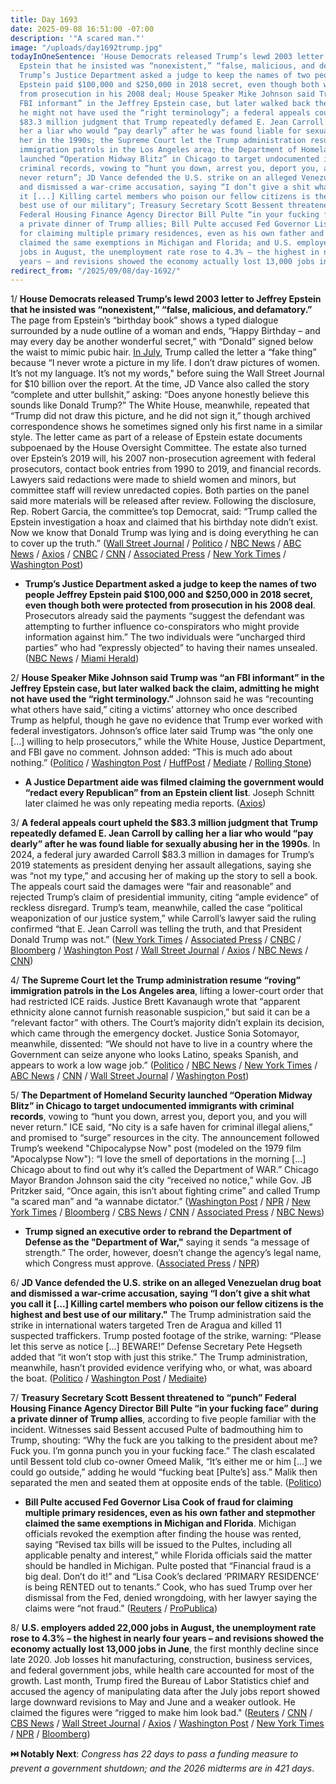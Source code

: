 ```yaml
---
title: Day 1693
date: 2025-09-08 16:51:00 -07:00
description: '"A scared man."'
image: "/uploads/day1692trump.jpg"
todayInOneSentence: 'House Democrats released Trump’s lewd 2003 letter to Jeffrey
  Epstein that he insisted was “nonexistent,” “false, malicious, and defamatory”;
  Trump’s Justice Department asked a judge to keep the names of two people Jeffrey
  Epstein paid $100,000 and $250,000 in 2018 secret, even though both were protected
  from prosecution in his 2008 deal; House Speaker Mike Johnson said Trump was “an
  FBI informant” in the Jeffrey Epstein case, but later walked back the claim, admitting
  he might not have used the “right terminology”; a federal appeals court upheld the
  $83.3 million judgment that Trump repeatedly defamed E. Jean Carroll by calling
  her a liar who would “pay dearly” after he was found liable for sexually abusing
  her in the 1990s; the Supreme Court let the Trump administration resume “roving”
  immigration patrols in the Los Angeles area; the Department of Homeland Security
  launched “Operation Midway Blitz” in Chicago to target undocumented immigrants with
  criminal records, vowing to “hunt you down, arrest you, deport you, and you will
  never return”; JD Vance defended the U.S. strike on an alleged Venezuelan drug boat
  and dismissed a war-crime accusation, saying “I don’t give a shit what you call
  it [...] Killing cartel members who poison our fellow citizens is the highest and
  best use of our military"; Treasury Secretary Scott Bessent threatened to “punch”
  Federal Housing Finance Agency Director Bill Pulte “in your fucking face” during
  a private dinner of Trump allies; Bill Pulte accused Fed Governor Lisa Cook of fraud
  for claiming multiple primary residences, even as his own father and stepmother
  claimed the same exemptions in Michigan and Florida; and U.S. employers added 22,000
  jobs in August, the unemployment rate rose to 4.3% – the highest in nearly four
  years – and revisions showed the economy actually lost 13,000 jobs in June.'
redirect_from: "/2025/09/08/day-1692/"
---
```


1/ **House Democrats released Trump’s lewd 2003 letter to Jeffrey Epstein that he insisted was “nonexistent,” “false, malicious, and defamatory.”** The page from Epstein’s “birthday book” shows a typed dialogue surrounded by a nude outline of a woman and ends, “Happy Birthday – and may every day be another wonderful secret,” with “Donald” signed below the waist to mimic pubic hair. [In July](https://whatthefuckjusthappenedtoday.com/2025/07/21/day-1644/#trump-sent-jeffrey-epstein-a-sexuall), Trump called the letter a “fake thing” because “I never wrote a picture in my life. I don’t draw pictures of women. It’s not my language. It’s not my words," before suing the Wall Street Journal for $10 billion over the report. At the time, JD Vance also called the story “complete and utter bullshit,” asking: “Does anyone honestly believe this sounds like Donald Trump?” The White House, meanwhile, repeated that “Trump did not draw this picture, and he did not sign it,” though archived correspondence shows he sometimes signed only his first name in a similar style. The letter came as part of a release of Epstein estate documents subpoenaed by the House Oversight Committee. The estate also turned over Epstein’s 2019 will, his 2007 non-prosecution agreement with federal prosecutors, contact book entries from 1990 to 2019, and financial records. Lawyers said redactions were made to shield women and minors, but committee staff will review unredacted copies. Both parties on the panel said more materials will be released after review. Following the disclosure, Rep. Robert Garcia, the committee’s top Democrat, said: “Trump called the Epstein investigation a hoax and claimed that his birthday note didn’t exist. Now we know that Donald Trump was lying and is doing everything he can to cover up the truth.” ([Wall Street Journal](https://www.wsj.com/us-news/law/epstein-birthday-book-congress-9d79ab34) / [Politico](https://www.politico.com/news/2025/09/08/house-oversight-receives-epstein-estate-files-00550721) / [NBC News](https://www.nbcnews.com/politics/donald-trump/trump-jeffrey-epstein-birthday-book-rcna229803) / [ABC News](https://abcnews.go.com/Politics/gop-led-house-oversight-committee-expected-receive-epstein/story?id=125365100) / [Axios](https://www.axios.com/2025/09/08/house-oversight-jeffrey-epsteins-birthday-book-subpoena) / [CNBC](https://www.cnbc.com/2025/09/08/trump-epstein-birthday-book-oversight.html) / [CNN](https://www.cnn.com/2025/09/08/politics/epstein-estate-birthday-book-documents-house-oversight) / [Associated Press](https://apnews.com/article/trump-epstein-letter-democrats-12c17f4c94cf14727062331526680ade) / [New York Times](https://www.nytimes.com/2025/09/08/us/politics/epstein-trump-birthday-book.html) / [Washington Post](https://www.washingtonpost.com/politics/2025/09/08/epstein-estate-documents-congress/))

* **Trump’s Justice Department asked a judge to keep the names of two people Jeffrey Epstein paid $100,000 and $250,000 in 2018 secret, even though both were protected from prosecution in his 2008 deal**. Prosecutors already said the payments “suggest the defendant was attempting to further influence co-conspirators who might provide information against him.” The two individuals were “uncharged third parties” who had “expressly objected” to having their names unsealed. ([NBC News](https://www.nbcnews.com/politics/justice-department/doj-says-names-two-associates-epstein-wired-100k-250k-stay-secret-rcna229408) / [Miami Herald](https://www.miamiherald.com/news/local/article311986109.html))

2/ **House Speaker Mike Johnson said Trump was “an FBI informant” in the Jeffrey Epstein case, but later walked back the claim, admitting he might not have used the “right terminology.”** Johnson said he was “recounting what others have said,” citing a victims’ attorney who once described Trump as helpful, though he gave no evidence that Trump ever worked with federal investigators. Johnson’s office later said Trump was “the only one \[...\] willing to help prosecutors,” while the White House, Justice Department, and FBI gave no comment. Johnson added: “This is much ado about nothing.” ([Politico](https://www.politico.com/live-updates/2025/09/08/congress/mike-johnson-donald-trump-epstein-informant-00550679) / [Washington Post](https://www.washingtonpost.com/politics/2025/09/07/trump-epstein-johnson-fbi/) / [HuffPost](https://www.huffpost.com/entry/mike-johnson-trump-epstein-fbi-informant_n_68bb6626e4b0a7895196701f) / [Mediate](https://www.mediaite.com/politics/speaker-johnson-suddenly-claims-trump-acted-as-an-fbi-informant-on-epstein/) / [Rolling Stone](https://www.rollingstone.com/politics/politics-features/trump-epstein-fbi-snitch-house-speaker-confusion-1235422703/))

* **A Justice Department aide was filmed claiming the government would “redact every Republican” from an Epstein client list**. Joseph Schnitt later claimed he was only repeating media reports. ([Axios](https://www.axios.com/2025/09/04/epstein-files-ghislaine-maxwell-doj-chief))

3/ **A federal appeals court upheld the $83.3 million judgment that Trump repeatedly defamed E. Jean Carroll by calling her a liar who would “pay dearly” after he was found liable for sexually abusing her in the 1990s**. In 2024, a federal jury awarded Carroll $83.3 million in damages for Trump’s 2019 statements as president denying her assault allegations, saying she was “not my type,” and accusing her of making up the story to sell a book. The appeals court said the damages were “fair and reasonable” and rejected Trump’s claim of presidential immunity, citing “ample evidence” of reckless disregard. Trump’s team, meanwhile, called the case “political weaponization of our justice system,” while Carroll’s lawyer said the ruling confirmed “that E. Jean Carroll was telling the truth, and that President Donald Trump was not.” ([New York Times](https://www.nytimes.com/2025/09/08/nyregion/trump-e-jean-carroll-defamation.html) / [Associated Press](https://apnews.com/article/trump-carroll-appeal-award-d587004df6f7c46ec4a17b563a38bfa9) / [CNBC](https://www.cnbc.com/2025/09/08/trump-carroll-defamation-appeal.html) / [Bloomberg](https://www.bloomberg.com/news/articles/2025-09-08/trump-s-83-3-million-carroll-defamation-verdict-survives-appeal) / [Washington Post](https://www.washingtonpost.com/politics/2025/09/08/trump-e-jean-carroll-defamation-appeal/) / [Wall Street Journal](https://www.wsj.com/us-news/law/trump-e-jean-carroll-case-appeal-5acce6db) / [Axios](https://www.axios.com/2025/09/08/trump-e-jean-carroll-appeals-court) / [NBC News](https://www.nbcnews.com/politics/donald-trump/appeals-court-upholds-e-jean-carrolls-83-million-judgment-trump-rcna212907) / [CNN](https://www.cnn.com/2025/09/08/politics/e-jean-carroll-jury-award-trump))

4/ **The Supreme Court let the Trump administration resume “roving” immigration patrols in the Los Angeles area**, lifting a lower-court order that had restricted ICE raids. Justice Brett Kavanaugh wrote that “apparent ethnicity alone cannot furnish reasonable suspicion,” but said it can be a “relevant factor” with others. The Court’s majority didn’t explain its decision, which came through the emergency docket. Justice Sonia Sotomayor, meanwhile, dissented: “We should not have to live in a country where the Government can seize anyone who looks Latino, speaks Spanish, and appears to work a low wage job.” ([Politico](https://www.politico.com/news/2025/09/08/supreme-court-ice-raids-ruling-00550551) / [NBC News](https://www.nbcnews.com/politics/supreme-court/supreme-court-immigration-stops-los-angeles-rcna223845) / [New York Times](https://www.nytimes.com/2025/09/08/us/politics/supreme-court-los-angeles-immigration.html) / [ABC News](https://abcnews.go.com/Politics/supreme-court-lifts-restrictions-trump-immigration-tactics-california/story?id=125368918) / [CNN](https://www.cnn.com/2025/09/08/politics/supreme-court-ice-patrols-california) / [Wall Street Journal](https://www.wsj.com/us-news/law/supreme-court-lifts-limits-on-immigration-enforcement-tactics-in-los-angeles-327f4922) / [Washington Post](https://www.washingtonpost.com/politics/2025/09/08/supreme-court-lifts-limits-immigration-raids-los-angeles-area/))

5/ **The Department of Homeland Security launched “Operation Midway Blitz” in Chicago to target undocumented immigrants with criminal records**, vowing to “hunt you down, arrest you, deport you, and you will never return.” ICE said, “No city is a safe haven for criminal illegal aliens,” and promised to “surge” resources in the city. The announcement followed Trump’s weekend "Chipocalypse Now" post (modeled on the 1979 film "Apocalypse Now"): “I love the smell of deportations in the morning \[...\] Chicago about to find out why it’s called the Department of WAR.” Chicago Mayor Brandon Johnson said the city “received no notice,” while Gov. JB Pritzker said, “Once again, this isn’t about fighting crime” and called Trump “a scared man” and “a wannabe dictator.” ([Washington Post](https://www.washingtonpost.com/immigration/2025/09/08/ice-midway-blitz-chicago-trump/) / [NPR](https://www.npr.org/2025/09/08/nx-s1-5534338/ice-chicago-boston-immigration-raids) / [New York Times](https://www.nytimes.com/2025/09/08/us/chicago-immigration-crackdown-trump-administration.html) / [Bloomberg](https://www.bloomberg.com/news/articles/2025-09-08/ice-launches-midway-blitz-with-trump-threats-rattling-chicago) / [CBS News](https://www.cbsnews.com/chicago/news/operation-midway-blitz-chicago-ice-operations-immigration-crackdown/) / [CNN](https://www.cnn.com/2025/09/06/politics/trump-chicago-war-meme-post) / [Associated Press](https://apnews.com/article/trump-chicago-immigration-war-department-pritzker-1f6b2a08ed8aab04f0caf02ef506aafa) / [NBC News](https://www.nbcnews.com/politics/donald-trump/donald-trump-threatens-chicago-deportations-department-war-crackdown-rcna229544))

* **Trump signed an executive order to rebrand the Department of Defense as the "Department of War,"** saying it sends “a message of strength.” The order, however, doesn’t change the agency’s legal name, which Congress must approve. ([Associated Press](https://apnews.com/article/trump-department-of-war-8cb6fe42fee4128f5a8fcab3f49e6e41) / [NPR](https://www.npr.org/2025/09/04/nx-s1-5529420/trump-department-of-war-department-of-defense))

6/ **JD Vance defended the U.S. strike on an alleged Venezuelan drug boat and dismissed a war-crime accusation, saying “I don’t give a shit what you call it \[...\] Killing cartel members who poison our fellow citizens is the highest and best use of our military."** The Trump administration said the strike in international waters targeted Tren de Aragua and killed 11 suspected traffickers. Trump posted footage of the strike, warning: “Please let this serve as notice \[...\] BEWARE!” Defense Secretary Pete Hegseth added that “it won’t stop with just this strike.” The Trump administration, meanwhile, hasn’t provided evidence verifying who, or what, was aboard the boat. ([Politico](https://www.politico.com/news/2025/09/06/vance-drug-strike-venezuela-00548816) / [Washington Post](https://www.washingtonpost.com/national-security/2025/09/08/puerto-rico-hegseth-cartels/) / [Mediaite](https://www.mediaite.com/media/news/jd-vance-snaps-at-dem-influencer-in-spat-over-potential-war-crimes-in-trump-plan-i-dont-give-a-sht-what-you-call-it/))

7/ **Treasury Secretary Scott Bessent threatened to “punch” Federal Housing Finance Agency Director Bill Pulte “in your fucking face” during a private dinner of Trump allies**, according to five people familiar with the incident. Witnesses said Bessent accused Pulte of badmouthing him to Trump, shouting: “Why the fuck are you talking to the president about me? Fuck you. I’m gonna punch you in your fucking face.” The clash escalated until Bessent told club co-owner Omeed Malik, “It’s either me or him \[...\] we could go outside,” adding he would “fucking beat \[Pulte’s\] ass.” Malik then separated the men and seated them at opposite ends of the table. ([Politico](https://www.politico.com/news/magazine/2025/09/08/scott-bessent-bill-pulte-blowup-00549956))

* **Bill Pulte accused Fed Governor Lisa Cook of fraud for claiming multiple primary residences, even as his own father and stepmother claimed the same exemptions in Michigan and Florida**. Michigan officials revoked the exemption after finding the house was rented, saying “Revised tax bills will be issued to the Pultes, including all applicable penalty and interest,” while Florida officials said the matter should be handled in Michigan. Pulte posted that “Financial fraud is a big deal. Don’t do it!” and “Lisa Cook’s declared ‘PRIMARY RESIDENCE’ is being RENTED out to tenants.” Cook, who has sued Trump over her dismissal from the Fed, denied wrongdoing, with her lawyer saying the claims were “not fraud.” ([Reuters](https://www.reuters.com/world/us/bill-pulte-accused-fed-governor-lisa-cook-fraud-his-relatives-filed-housing-2025-09-05/) / [ProPublica](https://www.propublica.org/article/trump-cabinet-mortgage-fraud))

8/ **U.S. employers added 22,000 jobs in August, the unemployment rate rose to 4.3% – the highest in nearly four years – and revisions showed the economy actually lost 13,000 jobs in June**, the first monthly decline since late 2020. Job losses hit manufacturing, construction, business services, and federal government jobs, while health care accounted for most of the growth. Last month, Trump fired the Bureau of Labor Statistics chief and accused the agency of manipulating data after the July jobs report showed large downward revisions to May and June and a weaker outlook. He claimed the figures were “rigged to make him look bad." ([Reuters](https://www.reuters.com/business/us-unemployment-rate-near-4-year-high-labor-market-hits-stall-speed-2025-09-05/) / [CNN](https://www.cnn.com/2025/09/06/economy/us-jobs-report-impacts-americans) / [CBS News](https://www.cbsnews.com/news/jobs-report-today-august-2025-three-takeways-federal-reserve/) / [Wall Street Journal](https://www.wsj.com/economy/jobs/jobs-report-august-2025-unemployment-economy-0901d8a7) / [Axios](https://www.axios.com/2025/09/05/bls-jobs-report-trump-immigration) / [Washington Post](https://www.washingtonpost.com/business/2025/09/05/jobs-report-economy-unemployment/) / [New York Times](https://www.nytimes.com/2025/09/05/business/jobs-labor-slowdown.html) / [NPR](https://www.npr.org/2025/09/05/nx-s1-5529937/economy-jobs-trump-bls) / [Bloomberg](https://www.bloomberg.com/news/newsletters/2025-09-05/limp-us-jobs-report-may-show-a-market-about-to-climb-or-sink))

**⏭️ Notably Next**: *Congress has 22 days to pass a funding measure to prevent a government shutdown; and the 2026 midterms are in 421 days*.